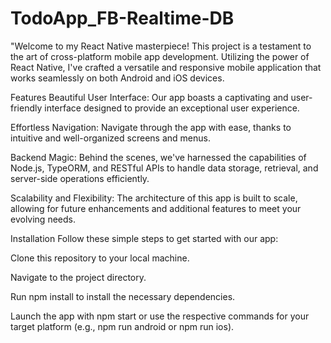 # TodoApp_FB-Realtime-DB

"Welcome to my React Native masterpiece! This project is a testament to the art of cross-platform mobile app development. Utilizing the power of React Native, I've crafted a versatile and responsive mobile application that works seamlessly on both Android and iOS devices.

Features
Beautiful User Interface: Our app boasts a captivating and user-friendly interface designed to provide an exceptional user experience.

Effortless Navigation: Navigate through the app with ease, thanks to intuitive and well-organized screens and menus.

Backend Magic: Behind the scenes, we've harnessed the capabilities of Node.js, TypeORM, and RESTful APIs to handle data storage, retrieval, and server-side operations efficiently.

Scalability and Flexibility: The architecture of this app is built to scale, allowing for future enhancements and additional features to meet your evolving needs.

Installation
Follow these simple steps to get started with our app:

Clone this repository to your local machine.

Navigate to the project directory.

Run npm install to install the necessary dependencies.

Launch the app with npm start or use the respective commands for your target platform (e.g., npm run android or npm run ios).
